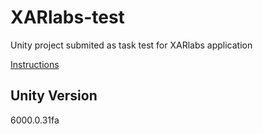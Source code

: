 # XARlabs-test

Unity project submited as task test for XARlabs application

[Instructions](https://xarlab.notion.site/Test-Task-Unity-Developer-16fa6f6d4a6f8019b568ff8e0b5b7df6)

## Unity Version
6000.0.31fa